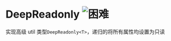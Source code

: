 <h1>
  DeepReadonly
  <img src="https://img.shields.io/badge/-%E5%9B%B0%E9%9A%BE-red" alt="困难" />
</h1>

实现高级 util 类型`DeepReadonly<T>`，递归的将所有属性均设置为只读
